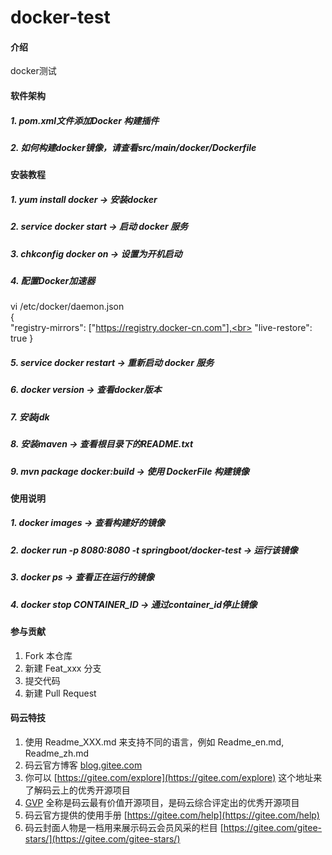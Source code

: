 # docker-test

#### 介绍
docker测试

#### 软件架构
##### 1.  pom.xml文件添加Docker 构建插件
##### 2.  如何构建docker镜像，请查看src/main/docker/Dockerfile

#### 安装教程

##### 1.  yum install docker -> 安装docker
##### 2.  service docker start -> 启动 docker 服务
##### 3.  chkconfig docker on -> 设置为开机启动
##### 4.  配置Docker加速器
vi  /etc/docker/daemon.json<br>
{<br>
    "registry-mirrors": ["https://registry.docker-cn.com"],<br>
    "live-restore": true
}<br>
##### 5.  service docker restart -> 重新启动 docker 服务
##### 6.  docker version -> 查看docker版本
##### 7.  安装jdk
##### 8.  安装maven -> 查看根目录下的README.txt
##### 9.  mvn package docker:build -> 使用 DockerFile 构建镜像

#### 使用说明

##### 1.  docker images -> 查看构建好的镜像
##### 2.  docker run -p 8080:8080 -t springboot/docker-test -> 运行该镜像
##### 3.  docker ps -> 查看正在运行的镜像
##### 4.  docker stop CONTAINER_ID -> 通过container_id停止镜像

#### 参与贡献

1.  Fork 本仓库
2.  新建 Feat_xxx 分支
3.  提交代码
4.  新建 Pull Request


#### 码云特技

1.  使用 Readme\_XXX.md 来支持不同的语言，例如 Readme\_en.md, Readme\_zh.md
2.  码云官方博客 [blog.gitee.com](https://blog.gitee.com)
3.  你可以 [https://gitee.com/explore](https://gitee.com/explore) 这个地址来了解码云上的优秀开源项目
4.  [GVP](https://gitee.com/gvp) 全称是码云最有价值开源项目，是码云综合评定出的优秀开源项目
5.  码云官方提供的使用手册 [https://gitee.com/help](https://gitee.com/help)
6.  码云封面人物是一档用来展示码云会员风采的栏目 [https://gitee.com/gitee-stars/](https://gitee.com/gitee-stars/)
